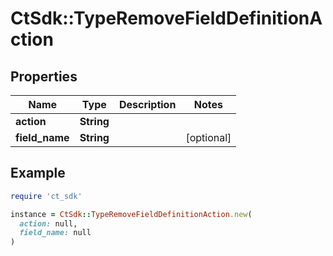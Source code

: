 # CtSdk::TypeRemoveFieldDefinitionAction

## Properties

| Name | Type | Description | Notes |
| ---- | ---- | ----------- | ----- |
| **action** | **String** |  |  |
| **field_name** | **String** |  | [optional] |

## Example

```ruby
require 'ct_sdk'

instance = CtSdk::TypeRemoveFieldDefinitionAction.new(
  action: null,
  field_name: null
)
```

